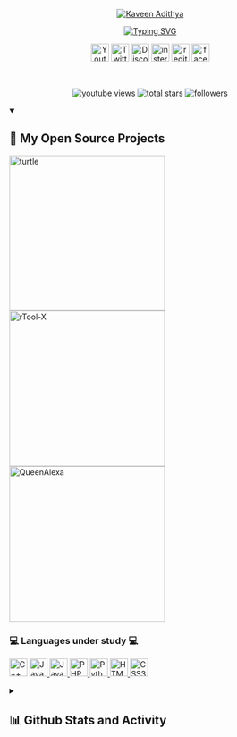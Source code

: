 <p align="center">
  <a href="https://github.com/vihanga20">
    <img src="https://download1510.mediafire.com/dzp1cmm8l3mgUoSkNpPWXVfGWO7oMdQgZxcZfHKTKE102qOJbZoQ3joi8eKcjVmDI8zZme3x8xEmE9oOsyuAIYR62XIjJg/y8cq9clmlr6hefq/name.png" alt="Kaveen Adithya" /></a>
</p>

<p align="center">
  <!-- Typing SVG by DenverCoder1 - https://github.com/DenverCoder1/readme-typing-svg -->
  <a href="https://github.com/vihanga20/"><img src="https://readme-typing-svg.demolab.com?font=Fira+Code&pause=1000&color=F70017&width=435&lines=Welcome+to+my+github+account;%E0%B6%B8%E0%B6%9C%E0%B7%9A+github+%E0%B6%9C%E0%B7%92%E0%B6%AB%E0%B7%94%E0%B6%B8%E0%B6%A7+%E0%B7%83%E0%B7%8F%E0%B6%AF%E0%B6%BB%E0%B6%BA%E0%B7%99%E0%B6%B1%E0%B7%8A+%E0%B6%B4%E0%B7%92%E0%B6%BD%E0%B7%92%E0%B6%9C%E0%B6%B1%E0%B7%8A%E0%B6%B1%E0%B7%80%E0%B7%8F." alt="Typing SVG" /></a>
</p>

<!-- Social media icons section -->
<p align="center">
  <a href="https://www.youtube.com/channel/UCw7Tn1iNUU8MQthssd_uaTA"><img width="32px" alt="Youtube" title="YouTube" src="https://download1085.mediafire.com/hgjjxd0eh6egFwFrTQB6VGEczYuvj4jU_5oKRCFpO5FZ-0Mx-qqB_RzgsIQkaS6t2RnH1Oz9efPPyS_A4r6nV0rsi8_SHiQ/dvnaohsuh5dakr3/youtube.png"/></a>
     <a href="https://twitter.com/Vihanga_Kaveen"><img width="32px" alt="Twitter" title="Twitter" src="https://download1075.mediafire.com/u03cyjw5zsnguV3jheGRzwyw8_x-vIQaAg02FweuI4nd38tl_yaTVQF-4kOuK_8s1dA0O6hes8TRLdUmIHY0tvjArSIZQ7s/o2009losxgijn5b/twitter.png"/></a>
     <a href="https://discord.gg/"><img width="32px" alt="Discord.gg" title="Discord" src="https://download1655.mediafire.com/uypt6qobui2gpx_gl4dzTsnqXB9xswMEWJsxRD2qVWha6QgZ-5JbfbFymJSHiaRHdaRQmHQyNknavA7HuYNEROXzWJtSj_o/eyfo4m0raocwa88/discord.png"/></a>
     <a href="https://twitter.com/Vihanga_Kaveen"><img width="32px" alt="instergrame.com" title="instergrame" src="https://www.pngtank.com/en/instagram-icon-instagram-logo-instagram-sticker-clipart-instagram-violet-png"/></a>
     <a href="https://www.reddit.com/user/Kaveen_Adithya"><img width="32px" alt="redit" title="Redit" src="https://download1074.mediafire.com/snszq63pr4sgZ1ZdP8GQNrUAA27HEnx33G9k7tjeYcEQfXFFJfqoIkH7mmpzBtCkLOuz8StXm15HhwwSCp7ZuCwA32xW-VM/wcsndgpk7pzobhy/reddit.png"/></a>
     <a href="https://www.facebook.com/kaveen.adithya.0"><img width="32px" alt="facebook" title="Face Book" src="https://download1638.mediafire.com/5ptqilcrpmcgcgy3Zj4ziPhl0njkZV3ld63TkmIzkkrSTLYDcGQoSC6SqaZCz0VzHl_RMwqh4T1lKApRDa2_d5eUPT-Hxnk/nmhuejd0ljrco9n/facebook.png"/></a>
</p>

<br/>



<!-- Social badges section 
<!-- Badges with custom icons - https://github.com/DenverCoder1/custom-icon-badges -->
<!-- View counter - https://github.com/DenverCoder1/Simple-View-Counter -->
<p align="center">
  <a href="https://www.youtube.com/channel/UCw7Tn1iNUU8MQthssd_uaTA?sub_confirmation=1">
    <img alt="youtube views" title="YouTube views" src="https://img.shields.io/youtube/channel/subscribers/UCw7Tn1iNUU8MQthssd_uaTA?color=orange&logo=youtube&logoColor=red&style=for-the-badge"/></a> 
  <a href="[https://github.com/vihanga20?tab=repositories&sort=stargazers](https://www.youtube.com/watch?v=UtKRnUQ834k)">
    <img alt="total stars" title="YouTube Video Views" src="https://img.shields.io/youtube/views/UtKRnUQ834k?color=green&logo=youtube&style=for-the-badge"/></a>
  <a href="https://github.com/vihanga20?tab=followers">
    <img alt="followers" title="Follow me on Github" src="https://custom-icon-badges.demolab.com/github/followers/vihanga20?color=236ad3&labelColor=1155ba&style=for-the-badge&logo=person-add&label=Follow&logoColor=white"/></a> 
</p>

<details open> 
  <summary><h2>📘 My Open Source Projects</h2></summary>

  <!-- Repo info cards - https://github.com/anuraghazra/github-readme-stats -->
  <!-- Small repo cards (fork) - https://github.com/DenverCoder1/github-readme-stats -->
  <!-- Some badges are from https://github.com/Ileriayo/markdown-badges -->
  
  <p align="left">
    <a href="https://github.com/vihanga20/turtle"><img width="278" src="https://denvercoder1-github-readme-stats.vercel.app/api/pin/?username=vihanga20&repo=turtle&theme=react&bg_color=1F222E&title_color=F85D7F&hide_border=true&icon_color=F8D866&show_icons=false" alt="turtle"></a>
    <a href="https://github.com/vihanga20/Tool-X"><img width="278" src="https://denvercoder1-github-readme-stats.vercel.app/api/pin/?username=vihanga20&repo=Tool-X&theme=react&bg_color=1F222E&title_color=F85D7F&hide_border=true&icon_color=F8D866&show_icons=false" alt="rTool-X"></a>
    <a href="https://github.com/vihanga20/QueenAlexa"><img width="278" src="https://denvercoder1-github-readme-stats.vercel.app/api/pin?username=vihanga20&repo=QueenAlexa&theme=react&bg_color=1F222E&title_color=F85D7F&hide_border=true&icon_color=F8D866&show_icons=false" alt="QueenAlexa"></a>
  </p>
  <h3>💻 Languages under study 💻</h3>
  <p>
     <a href="https://cplusplus.com/"><img width="32px" alt="C++" src="https://download1073.mediafire.com/f50i98jymr8goN9bz0cKe-mogs7noqA3Z9pGeFc9FBFGQ6l1as-xbR5Ot-UtR779fbtTGhIESd7bxtfaSSglYClxZFBd1Q/p4j72ln8tcjvt2d/c%2B+%2B.png"></a>
     <a href="https://www.java.com/en/"><img width="32px" alt="Java" src="https://download1078.mediafire.com/dte8ugzwpkrgge_CgRcY0Lk2pGJYz2UCdqqiefK7YsjKc9LTd6-41NDKqge80ErfL9z5jzb1NxZJYhZCyNreHgRqTlr2wA/oylqoxu48tzpgqx/java.png"> </a>
     <a href="https://nodejs.org/en/"><img width="32px" alt="Java Script" src="https://download1649.mediafire.com/cfpkiwov98pg1PStSW3q5BPAkoskJ3AHwzLpS_vZwXFWQfz5Sp1kILd3ph2eQBF6dxqNR99GQ4u1NCSidWZBy1OKIvGjtQ/gabex9tz4n6uqt9/js_node.png"> </a>
    <a href="https://www.php.net/"><img width="32px" alt="PHP" src="https://download1522.mediafire.com/4n6pmglgyr7geQ6RQumV7WwzDehEcKEfwVHhxZW6ksOOyAbpgKzmvGel39UmfJovblHmcGu00JNkbr7IStkoDe5ns1qBkQ/tq1n4q1f3l9uz9k/php.png"> </a>
    <a href="https://www.python.org/"><img width="32px" alt="Python" src="https://docs.python.org/3/_static/py.svg"> </a>
    <a href="https://html.com/"><img width="32px" alt="HTML5" src="https://icon2.cleanpng.com/20180429/oxe/kisspng-responsive-web-design-html-world-wide-web-consorti-5ae60d37a07889.7801612615250261036573.jpg"> </a>
    <a href="#"><img width="32px" alt="CSS3" src="https://cdn-icons-png.flaticon.com/512/919/919826.png"> </a>
  </p>

</details>

<details> 
  <summary><h2>📊 Github Stats and Activity</h2></summary>

  <h3>🔥 Streak Stats</h3>

  <!-- GitHub Readme Streak Stats - https://github.com/DenverCoder1/github-readme-streak-stats -->
  <p>
    <a href="https://github.com/DenverCoder1/github-readme-streak-stats">
      <img title="🔥 Get streak stats for your profile at git.io/streak-stats" alt="KAVEEN's streak" src="https://streak-stats.demolab.com?user=vihanga20&theme=monokai&hide_border=true"/>
    </a>
    <p>🔥 Get streak stats for your profile at <a href="https://git.io/streak-stats">git.io/streak-stats</a></p>
  </p>

  <h3>💻 GitHub Profile Stats</h3>

  <!-- https://github.com/anuraghazra/github-readme-stats -->

 [![KAVEEN's GitHub stats](https://github-readme-stats.vercel.app/api?username=vihanga20&count_private=true&show_icons=true&theme=cobalt)](https://github.com/anuraghazra/github-readme-stats)
  <br/>

  <b>Note:</b> Top languages is only a metric of the languages my public code consists of and doesn't reflect experience or skill level.
  
  <!-- https://github.com/ashutosh00710/github-readme-activity-graph -->

  <a [![KAVEEN's github activity graph](https://github-readme-activity-graph.cyclic.app/graph?username=vihanga20&theme=github-compact)](https://github.com/anuraghazra/github-readme-activity-graph) /></a>

  <h3>⚡ Massage and other</h3>

  <!-- https://github.com/jamesgeorge007/github-activity-readme -->

1. 🗣 Lerning python
2. 🎉 Thanks for giving me the goal [Heladevs-sweden](https://www.youtube.com/@heladevs-sweden)
3. 🎉 Keep learning
4. 💪 Don't waste your time
5. 🗣 One day I will become a software engineer

</details>
